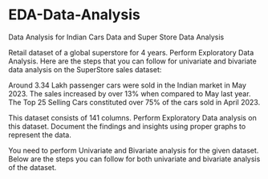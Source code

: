 # EDA-Data-Analysis
Data Analysis for Indian Cars Data and Super Store Data Analysis

Retail dataset of a global superstore for 4 years. Perform Exploratory Data Analysis. Here are the steps that you can follow for univariate and bivariate data analysis on the SuperStore sales dataset:

Around 3.34 Lakh passenger cars were sold in the Indian market in May 2023. The sales increased by over 13% when compared to May last year. The Top 25 Selling Cars constituted over 75% of the cars sold in April 2023.

This dataset consists of 141 columns. Perform Exploratory Data analysis on this dataset. Document the findings and insights using proper graphs to represent the data. 

You need to perform Univariate and Bivariate analysis for the given dataset. Below are the steps you can follow for both univariate and bivariate analysis of the dataset.
